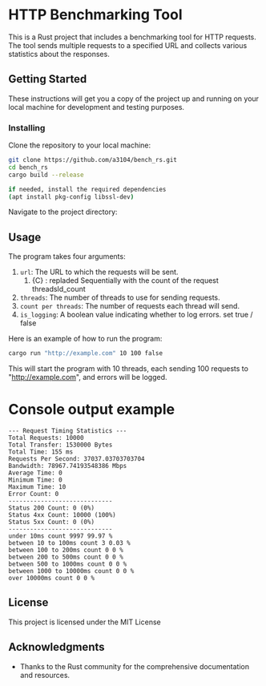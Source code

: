 # HTTP Benchmarking Tool

This is a Rust project that includes a benchmarking tool for HTTP requests. The tool sends multiple requests to a
specified URL and collects various statistics about the responses.

## Getting Started

These instructions will get you a copy of the project up and running on your local machine for development and testing
purposes.

### Installing

Clone the repository to your local machine:

```bash
git clone https://github.com/a3104/bench_rs.git
cd bench_rs
cargo build --release

if needed, install the required dependencies
(apt install pkg-config libssl-dev)
```

Navigate to the project directory:

## Usage

The program takes four arguments:

1. `url`: The URL to which the requests will be sent.
    1. {C} : repladed Sequentially with the count of the request threadsId_count
2. `threads`: The number of threads to use for sending requests.
3. `count per threads`: The number of requests each thread will send.
4. `is_logging`: A boolean value indicating whether to log errors. set true / false

Here is an example of how to run the program:

```bash
cargo run "http://example.com" 10 100 false
```

This will start the program with 10 threads, each sending 100 requests to "http://example.com", and errors will be
logged.

# Console output  example

```
--- Request Timing Statistics ---
Total Requests: 10000
Total Transfer: 1530000 Bytes
Total Time: 155 ms
Requests Per Second: 37037.03703703704
Bandwidth: 78967.74193548386 Mbps
Average Time: 0
Minimum Time: 0
Maximum Time: 10
Error Count: 0
-----------------------------
Status 200 Count: 0 (0%)
Status 4xx Count: 10000 (100%)
Status 5xx Count: 0 (0%)
-----------------------------
under 10ms count 9997 99.97 %
between 10 to 100ms count 3 0.03 %
between 100 to 200ms count 0 0 %
between 200 to 500ms count 0 0 %
between 500 to 1000ms count 0 0 %
between 1000 to 10000ms count 0 0 %
over 10000ms count 0 0 %
```


## License

This project is licensed under the MIT License 

## Acknowledgments

* Thanks to the Rust community for the comprehensive documentation and resources.
